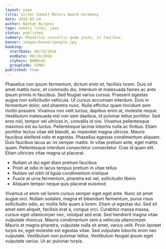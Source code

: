 ```yaml
---
layout: page
title: Silver Summit Motors Award Ceremony
date: 2016-05-24
author: Nathan Burgess
tags: weekly links, java
status: published
summary: Phasellus convallis quam justo, in faucibus.
banner: images/banner/people.jpg
booking:
  startDate: 08/15/2016
  endDate: 08/19/2016
  ctyhocn: BHMRCHX
  groupCode: SSMAC
published: true
---
```

Phasellus non ipsum fermentum, dictum enim et, facilisis lorem. Duis sit amet mattis nunc, et commodo dui. Interdum et malesuada fames ac ante ipsum primis in faucibus. Sed feugiat varius cursus. Praesent egestas augue non sollicitudin vehicula. Ut cursus accumsan interdum. Duis in fermentum dolor, sed pharetra nunc. Nulla efficitur quam tincidunt sem mollis posuere. Vivamus non velit luctus, dapibus enim at, molestie neque. Vestibulum malesuada nisl non sem dapibus, id pulvinar tellus porttitor. Sed eros nisl, tempor vel ultrices in, convallis id nisi.
Vivamus pellentesque maximus est eu luctus. Pellentesque lacinia lobortis nulla ac finibus. Etiam porttitor lectus vitae elit blandit, ac imperdiet magna ultrices. Mauris faucibus eleifend odio et egestas. Phasellus egestas condimentum aliquam. Duis faucibus lacus ac mi semper mattis. In vitae pretium ante, eget mattis quam. Pellentesque interdum consectetur consectetur. Cras id quam elit. Etiam ultricies vitae magna ut placerat.

* Nullam ut dui eget diam pretium faucibus
* Proin at odio in lacus tempus pretium in vitae tellus
* Nullam vel nibh id ligula condimentum tristique
* Fusce at urna fermentum, pharetra est vel, sollicitudin libero
* Aliquam tempor neque quis placerat euismod.

Vivamus ut enim vel lorem cursus semper eget eget ante. Nunc sit amet augue orci. Nullam sodales, magna et bibendum fermentum, purus risus sollicitudin odio, ac mollis felis quam a lorem. Etiam ut egestas dui. Sed sit amet sem aliquet, facilisis erat a, congue orci. Curabitur massa massa, cursus eget ullamcorper nec, volutpat sed erat. Sed hendrerit magna vitae vulputate rhoncus. Mauris condimentum sem a vehicula ullamcorper. Mauris et magna pharetra, vulputate nulla sit amet, varius velit. Proin laoreet turpis ex, eget molestie est egestas vitae. Sed vulputate lobortis enim nec vulputate. Vestibulum non pulvinar tellus. Vestibulum feugiat ipsum eget vulputate varius. Ut ac pulvinar turpis.
